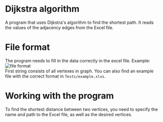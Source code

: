 # Dijkstra algorithm
A program that uses Dijkstra's algorithm to find the shortest path. It reads the values of the adjacency edges from the Excel file.

# File format
The program needs to fill in the data correctly in the excel file.
Example:![file format](https://user-images.githubusercontent.com/75333054/160601093-3151fc8b-eecc-4334-8e97-a98bc9fd3298.png)  
First string consists of all vertexes in graph.
You can also find an example file with the correct format in ```Tests/example.xlxs```.

# Working with the program
To find the shortest distance between two vertices, you need to specify the name and path to the Excel file, as well as the desired vertices.
